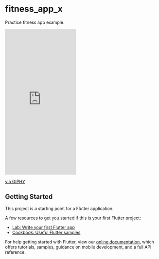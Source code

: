 # fitness_app_x

Practice fitness app example.

<iframe src="https://giphy.com/embed/HMWY4GWqEs8RB3I4dg" width="234" height="480" frameBorder="0" class="giphy-embed" allowFullScreen></iframe><p><a href="https://giphy.com/gifs/HMWY4GWqEs8RB3I4dg">via GIPHY</a></p>

## Getting Started

This project is a starting point for a Flutter application.

A few resources to get you started if this is your first Flutter project:

- [Lab: Write your first Flutter app](https://flutter.dev/docs/get-started/codelab)
- [Cookbook: Useful Flutter samples](https://flutter.dev/docs/cookbook)

For help getting started with Flutter, view our
[online documentation](https://flutter.dev/docs), which offers tutorials,
samples, guidance on mobile development, and a full API reference.
